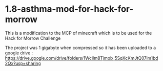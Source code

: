 # 1.8-asthma-mod-for-hack-for-morrow
This is a modification to the MCP of minecraft which is to be used for the Hack for Morrow Challenge



The project was 1 gigabyte when compressed so it has been uploaded to a google drive : https://drive.google.com/drive/folders/1Wcilm8Tjmob_5SqXcKmJtQ07im1bd2Qx?usp=sharing
